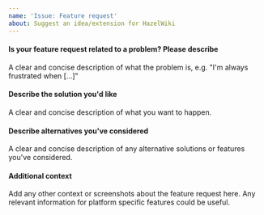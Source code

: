 ```yaml
---
name: 'Issue: Feature request'
about: Suggest an idea/extension for HazelWiki
---
```


#### Is your feature request related to a problem? Please describe
A clear and concise description of what the problem is, e.g. "I'm always frustrated when [...]"

#### Describe the solution you'd like
A clear and concise description of what you want to happen.

#### Describe alternatives you've considered
A clear and concise description of any alternative solutions or features you've considered.

#### Additional context
Add any other context or screenshots about the feature request here. Any relevant information for platform specific features could be useful.
